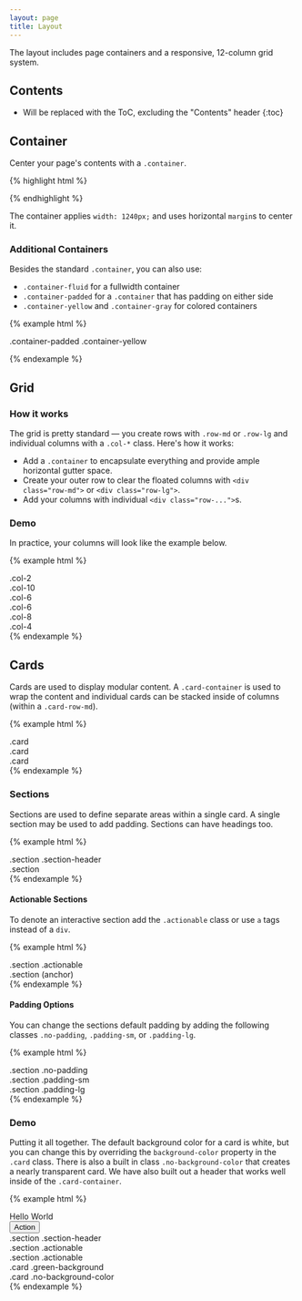 ```yaml
---
layout: page
title: Layout
---
```


The layout includes page containers and a responsive, 12-column grid system.

## Contents

* Will be replaced with the ToC, excluding the "Contents" header
{:toc}

## Container

Center your page's contents with a `.container`.

{% highlight html %}
<div class="container">
  <!-- contents here -->
</div>
{% endhighlight %}

The container applies `width: 1240px;` and uses horizontal `margin`s to center it.

### Additional Containers

Besides the standard `.container`, you can also use:

- `.container-fluid` for a fullwidth container
- `.container-padded` for a `.container` that has padding on either side
- `.container-yellow` and `.container-gray` for colored containers

{% example html %}
<div class="container-padded container-yellow">
  <p>
    .container-padded .container-yellow
  </p>
</div>
{% endexample %}

## Grid

### How it works

The grid is pretty standard — you create rows with `.row-md` or `.row-lg` and individual columns with a `.col-*` class. Here's how it works:

- Add a `.container` to encapsulate everything and provide ample horizontal gutter space.
- Create your outer row to clear the floated columns with `<div class="row-md">` or `<div class="row-lg">`.
- Add your columns with individual `<div class="row-...">`s.

### Demo

In practice, your columns will look like the example below.

{% example html %}
<div class="container example">
  <div class="row-md">
    <div class="col-2">
      .col-2
    </div>
    <div class="col-10">
      .col-10
    </div>
  </div>

  <div class="row-md">
    <div class="col-6">
      .col-6
    </div>
    <div class="col-6">
      .col-6
    </div>
  </div>

  <div class="row-md">
    <div class="col-8">
      .col-8
    </div>
    <div class="col-4">
      .col-4
    </div>
  </div>
</div>
{% endexample %}

## Cards

Cards are used to display modular content. A `.card-container` is used to wrap the content and individual cards can be stacked inside of columns (within a `.card-row-md`).

{% example html %}
<div class="card-container example">
  <div class="card-row-md">
    <div class="col-4">
      <div class="card">
        .card
      </div>
    </div>
    <div class="col-4">
      <div class="card">
        .card
      </div>
    </div>
    <div class="col-4">
      <div class="card">
        .card
      </div>
    </div>
  </div>
</div>
{% endexample %}

### Sections

Sections are used to define separate areas within a single card. A single section may be used to add padding. Sections can have headings too.

{% example html %}
<div class="card-container example">
  <div class="card">
    <div class="section section-header">
      .section .section-header
    </div>
    <div class="section">
      .section
    </div>
  </div>
</div>
{% endexample %}

#### Actionable Sections
To denote an interactive section add the `.actionable` class or use `a` tags instead of a `div`.

{% example html %}
<div class="card-container example">
  <div class="card">
    <div class="section actionable">
      .section .actionable
    </div>
    <a class="section">
      .section (anchor)
    </a>
  </div>
</div>
{% endexample %}

#### Padding Options
You can change the sections default padding by adding the following classes `.no-padding`, `.padding-sm`, or `.padding-lg`.

{% example html %}
<div class="card-container example">
  <div class="card">
    <div class="section no-padding">
      .section .no-padding
    </div>
    <div class="section padding-sm">
      .section .padding-sm
    </div>
    <div class="section padding-lg">
      .section .padding-lg
    </div>
  </div>
</div>
{% endexample %}

### Demo

 Putting it all together. The default background color for a card is white, but you can change this by overriding the `background-color` property in the `.card` class. There is also a built in class `.no-background-color` that creates a nearly transparent card. We have also built out a header that works well inside of the `.card-container`.

{% example html %}
<div class="card-container example">
  <div class="header row-md">
    <div class="col-6">
      <div class="title">Hello World</div>
    </div>
    <div class="col-6">
      <div class="buttons">
        <button class="button secondary-action">Action</button>
      </div>
    </div>
  </div>
  <div class="card-row-md">
    <div class="col-4">
      <div class="card">
        <div class="section section-header">
          .section .section-header
        </div>
        <div class="section actionable">
          .section .actionable
        </div>
        <div class="section actionable">
          .section .actionable
        </div>
      </div>
    </div>
    <div class="col-8">
      <div class="card green-background">
        <div class="section">
          .card .green-background
        </div>
      </div>
      <div class="card no-background-color">
        <div class="section">
          .card .no-background-color
        </div>
      </div>
    </div>
  </div>
</div>
{% endexample %}
